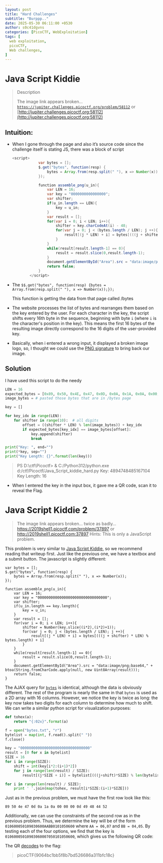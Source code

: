 ```yaml
---
layout: post
title: "Hard Challenges"
subtitle: "Burppp.."
date: 2025-05-30 06:11:00 +0530
author: s0c41dgvns 
categories: [PicoCTF, WebExploitation]
tags: [
  web exploitation,
  picoCTF,
  Web challenges,
]
---
```

# Java Script Kiddie

> Description
> 
> 
> The image link appears broken... [`https://jupiter.challenges.picoctf.org/problem/58112`](https://jupiter.challenges.picoctf.org/problem/58112) or [http://jupiter.challenges.picoctf.org:58112](http://jupiter.challenges.picoctf.org:58112)
> 

## Intuition:

- When I gone through the page and also it’s source code since the challenge itself is stating JS, there was a block of script
    
    ```java
    <script>
    			var bytes = [];
    			$.get("bytes", function(resp) {
    				bytes = Array.from(resp.split(" "), x => Number(x));
    			});
    
    			function assemble_png(u_in){
    				var LEN = 16;
    				var key = "0000000000000000";
    				var shifter;
    				if(u_in.length == LEN){
    					key = u_in;
    				}
    				var result = [];
    				for(var i = 0; i < LEN; i++){
    					shifter = key.charCodeAt(i) - 48;
    					for(var j = 0; j < (bytes.length / LEN); j ++){
    						result[(j * LEN) + i] = bytes[(((j + shifter) * LEN) % bytes.length) + i]
    					}
    				}
    				while(result[result.length-1] == 0){
    					result = result.slice(0,result.length-1);
    				}
    				document.getElementById("Area").src = "data:image/png;base64," + btoa(String.fromCharCode.apply(null, new Uint8Array(result)));
    				return false;
    			}
    		</script>
    ```
    
- The `$$.get("bytes", function(resp) {bytes = Array.from(resp.split(" "), x => Number(x));});`
    
    This function is getting the data from that page called /bytes
    
- The website processes the list of bytes and rearranges them based on the key entered by the user. For each character in the key, the script shifts every 16th byte in the sequence, beginning with byte `i` (where `i` is the character's position in the key). This means the first 16 bytes of the resulting image directly correspond to the 16 digits of the user-provided key.
- Basically, when i entered a wrong input, it displayed a broken image logo, so, I thought we could use the [PNG signature](http://www.libpng.org/pub/png/spec/1.2/PNG-Structure.html) to bring back our image.

## Solution

I have used this script to do the needy

```python
LEN = 16
expected_bytes = [0x89, 0x50, 0x4E, 0x47, 0x0D, 0x0A, 0x1A, 0x0A, 0x00, 0x00, 0x00, 0x0D, 0x49, 0x48, 0x44, 0x52]
image_bytes = # pasted those bytes that are in /bytes page

key = []

for key_idx in range(LEN):
    for shifter in range(10):  # all digits
        offset = ((shifter * LEN) % len(image_bytes)) + key_idx
        if expected_bytes[key_idx] == image_bytes[offset]:
            key.append(shifter)
            break

print("Key: ", end="")
print(*key, sep="")
print("Key Length: {}".format(len(key)))
```

> PS D:\ctf\Picoctf> & C:/Python312/python.exe d:/ctf/Picoctf/Java_Script_kiddie_hard.py
Key: 4894748485167104
Key Length: 16
> 
- When I entered the key in the input box, it gave me a QR code, scan it to reveal the Flag.

# Java Script Kiddie 2

> The image link appears broken... twice as badly... https://2019shell1.picoctf.com/problem/37897 or http://2019shell1.picoctf.com:37897
Hints: This is only a JavaScript problem.
> 

This problem is very similar to [Java Script Kiddie](https://www.notion.so/problems/Java-Script-Kiddie), so we recommend reading that writeup first. Just like the previous one, we have a textbox and a submit button. The javascript is slightly different:

```
var bytes = [];
$.get("bytes", function(resp) {
	bytes = Array.from(resp.split(" "), x => Number(x));
});

function assemble_png(u_in){
	var LEN = 16;
	var key = "00000000000000000000000000000000";
	var shifter;
	if(u_in.length == key.length){
		key = u_in;
	}
	var result = [];
	for(var i = 0; i < LEN; i++){
		shifter = Number(key.slice((i*2),(i*2)+1));
		for(var j = 0; j < (bytes.length / LEN); j ++){
			result[(j * LEN) + i] = bytes[(((j + shifter) * LEN) % bytes.length) + i]
		}
	}
	while(result[result.length-1] == 0){
		result = result.slice(0,result.length-1);
	}
	document.getElementById("Area").src = "data:image/png;base64," + btoa(String.fromCharCode.apply(null, new Uint8Array(result)));
	return false;
}

```

The AJAX query for [`bytes`](https://www.notion.so/bytes.txt) is identical, although the data is obviously different. The rest of the program is nearly the same in that `bytes` is used as a 2D array with 16 columns. However, we notice the key is twice as long: the key now takes two digits for each column to determine how much to shift. We can write a similar python script for visualization purposes:

```python
def tohex(a):
	return "{:02x}".format(a)

f = open("bytes.txt", "r")
bytelist = map(int, f.read().split(" "))
f.close()

key = "00000000000000000000000000000000"
result = [0 for x in bytelist]
SIZE = 16
for i in range(SIZE):
	shift = int(key[i*2:(i+1)*2])
	for j in range(len(result) / SIZE):
		result[(j*SIZE + i)] = bytelist[(((j+shift)*SIZE) % len(bytelist)) + i]

for i in range(len(result) / SIZE):
	print ' '.join(map(tohex, result[i*SIZE:(i+1)*SIZE]))

```

Just as in the previous problem, we must have the first row look like this:

```
89 50 4e 47 0d 0a 1a 0a 00 00 00 0d 49 48 44 52

```

Additionally, we can use the constraints of the second row as in the previous problem. Thus, we determine the key will be of the form `010600050109030600AABB0101050600` where `AA = 06,07` and `BB = 04,05`. By testing each of the four options, we find that the key is `01060005010903060007050101050600`, which gives us the following QR code:

The QR [decodes](https://zxing.org/w/decode.jspx) to the flag:

> picoCTF{9064bc1bb5f8b7bd526686a311bfc18c}
>